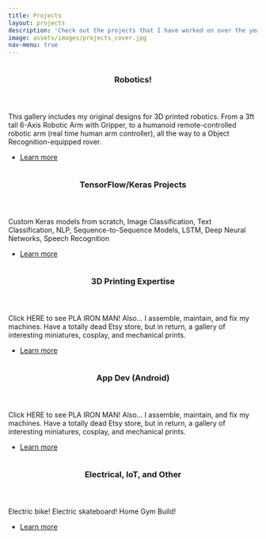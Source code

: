 ```yaml
---
title: Projects
layout: projects
description: 'Check out the projects that I have worked on over the years.'
image: assets/images/projects_cover.jpg
nav-menu: true
---
```


<!-- Main -->
<div id="main">

<section id="two" class="spotlights">
	<section>
		<a href="projects.html" class="image">
			<img src="assets/images/pic09.jpg" alt="" data-position="top center" />
		</a>
		<div class="content">
			<div class="inner">
				<header class="major">
					<h3>Robotics!</h3>
				</header>
				<p>This gallery includes my original designs for 3D printed robotics. From a 3ft tall 6-Axis Robotic Arm with Gripper, 
			to a humanoid remote-controlled robotic arm (real time human arm controller),
			all the way to a Object Recognition-equipped rover.</p>
				<ul class="actions">
					<li><a href="projects.html" class="button">Learn more</a></li>
				</ul>
			</div>
		</div>
	</section>
	<section>
		<a href="projects.html" class="image">
			<img src="assets/images/pic08.jpg" alt="" data-position="center center" />
		</a>
		<div class="content">
			<div class="inner">
				<header class="major">
					<h3>TensorFlow/Keras Projects</h3>
				</header>
				<p>Custom Keras models from scratch, Image Classification, Text Classification, NLP, Sequence-to-Sequence Models, 
					LSTM, Deep Neural Networks, Speech Recognition</p>
				<ul class="actions">
					<li><a href="projects.html" class="button">Learn more</a></li>
				</ul>
			</div>
		</div>
	</section>
	<section>
		<a href="projects.html" class="image">
			<img src="assets/images/pic09.jpg" alt="" data-position="top center" />
		</a>
		<div class="content">
			<div class="inner">
				<header class="major">
					<h3>3D Printing Expertise</h3>
				</header>
				<p>Click HERE to see PLA IRON MAN! Also... I assemble, maintain, and fix my machines. Have a totally dead Etsy store, 
					but in return, a gallery of interesting miniatures, cosplay, and mechanical prints.</p>
				<ul class="actions">
					<li><a href="projects.html" class="button">Learn more</a></li>
				</ul>
			</div>
		</div>
	</section>
	<section>
		<a href="projects.html" class="image">
			<img src="assets/images/pic10.jpg" alt="" data-position="25% 25%" />
		</a>
		<div class="content">
			<div class="inner">
				<header class="major">
					<h3>App Dev (Android)</h3>
				</header>
				<p>Click HERE to see PLA IRON MAN! Also... I assemble, maintain, and fix my machines. Have a totally dead Etsy store, 
				but in return, a gallery of interesting miniatures, cosplay, and mechanical prints.</p>
				<ul class="actions">
					<li><a href="projects.html" class="button">Learn more</a></li>
				</ul>
			</div>
		</div>
	</section>
	<section>
	<a href="projects.html" class="image">
		<img src="assets/images/pic09.jpg" alt="" data-position="top center" />
	</a>
	<div class="content">
		<div class="inner">
			<header class="major">
				<h3>Electrical, IoT, and Other</h3>
			</header>
			<p>Electric bike! Electric skateboard! Home Gym Build!</p>
			<ul class="actions">
				<li><a href="projects.html" class="button">Learn more</a></li>
			</ul>
		</div>
	</div>
</section>
</section>

</div>
